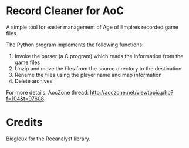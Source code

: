 Record Cleaner for AoC
======================

A simple tool for easier management of Age of Empires recorded game files.

The Python program implements the following functions:

1. Invoke the parser (a C program) which reads the information from the game files
2. Unzip and move the files from the source directory to the destination
3. Rename the files using the player name and map information
4. Delete archives

For more details:
AocZone thread: http://aoczone.net/viewtopic.php?f=104&t=97608.

Credits
=======

Biegleux for the Recanalyst library.
